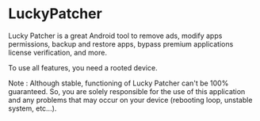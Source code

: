 # LuckyPatcher
Lucky Patcher is a great Android tool to remove ads, modify apps permissions, backup and restore apps, bypass premium applications license verification, and more. 

To use all features, you need a rooted device. 

Note : 
Although stable, functioning of Lucky Patcher can't be 100% guaranteed. 
So, you are solely responsible for the use of this application and any problems that may occur on your device (rebooting loop, unstable system, etc...). 

